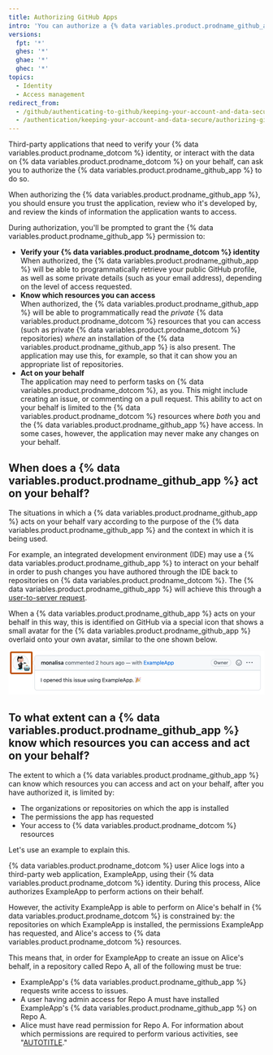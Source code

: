 ```yaml
---
title: Authorizing GitHub Apps
intro: 'You can authorize a {% data variables.product.prodname_github_app %} to allow an application to retrieve information about your {% data variables.product.prodname_dotcom %} account and, in some circumstances, to make changes on {% data variables.product.prodname_dotcom %} on your behalf.'
versions:
  fpt: '*'
  ghes: '*'
  ghae: '*'
  ghec: '*'
topics:
  - Identity
  - Access management
redirect_from:
  - /github/authenticating-to-github/keeping-your-account-and-data-secure/authorizing-github-apps
  - /authentication/keeping-your-account-and-data-secure/authorizing-github-apps
---
```


Third-party applications that need to verify your {% data variables.product.prodname_dotcom %} identity, or interact with the data on {% data variables.product.prodname_dotcom %} on your behalf, can ask you to authorize the {% data variables.product.prodname_github_app %} to do so.

When authorizing the {% data variables.product.prodname_github_app %}, you should ensure you trust the application, review who it's developed by, and review the kinds of information the application wants to access.

During authorization, you'll be prompted to grant the {% data variables.product.prodname_github_app %} permission to:
* **Verify your {% data variables.product.prodname_dotcom %} identity**<br/>
  When authorized, the {% data variables.product.prodname_github_app %} will be able to programmatically retrieve your public GitHub profile, as well as some private details (such as your email address), depending on the level of access requested.
* **Know which resources you can access**<br/>
  When authorized, the {% data variables.product.prodname_github_app %} will be able to programmatically read the _private_ {% data variables.product.prodname_dotcom %} resources that you can access (such as private  {% data variables.product.prodname_dotcom %}  repositories) _where_ an installation of the {% data variables.product.prodname_github_app %} is also present. The application may use this, for example, so that it can show you an appropriate list of repositories.
* **Act on your behalf**<br/>
  The application may need to perform tasks on {% data variables.product.prodname_dotcom %}, as you. This might include creating an issue, or commenting on a pull request. This ability to act on your behalf is limited to the {% data variables.product.prodname_dotcom %} resources where _both_ you and the {% data variables.product.prodname_github_app %} have access. In some cases, however, the application may never make any changes on your behalf.

## When does a {% data variables.product.prodname_github_app %} act on your behalf?

The situations in which a {% data variables.product.prodname_github_app %} acts on your behalf vary according to the purpose of the {% data variables.product.prodname_github_app %} and the context in which it is being used.

For example, an integrated development environment (IDE) may use a {% data variables.product.prodname_github_app %} to interact on your behalf in order to push changes you have authored through the IDE back to repositories on {% data variables.product.prodname_dotcom %}.  The {% data variables.product.prodname_github_app %} will achieve this through a [user-to-server request](/get-started/quickstart/github-glossary#user-to-server-request).

When a {% data variables.product.prodname_github_app %} acts on your behalf in this way, this is identified on GitHub via a special icon that shows a small avatar for the {% data variables.product.prodname_github_app %} overlaid onto your own avatar, similar to the one shown below.

![Screenshot of a comment that has the special avatar with an overlaid bot icon. The avatar is highlighted with an orange outline.](/assets/images/help/apps/github-app-acting-on-your-behalf.png)

## To what extent can a {% data variables.product.prodname_github_app %} know which resources you can access  and act on your behalf?

The extent to which a {% data variables.product.prodname_github_app %} can know which resources you can access and act on your behalf, after you have authorized it, is limited by:

* The organizations or repositories on which the app is installed
* The permissions the app has requested
* Your access to {% data variables.product.prodname_dotcom %} resources

Let's use an example to explain this.

{% data variables.product.prodname_dotcom %} user Alice logs into a third-party web application, ExampleApp, using their {% data variables.product.prodname_dotcom %} identity. During this process, Alice authorizes ExampleApp to perform actions on their behalf.

However, the activity ExampleApp is able to perform on Alice's behalf in {% data variables.product.prodname_dotcom %} is constrained by: the repositories on which ExampleApp is installed, the permissions ExampleApp has requested, and Alice's access to {% data variables.product.prodname_dotcom %} resources.

This means that, in order for ExampleApp to create an issue on Alice's behalf, in a repository called Repo A, all of the following must be true:

* ExampleApp's {% data variables.product.prodname_github_app %} requests write access to issues.
* A user having admin access for Repo A must have installed ExampleApp's {% data variables.product.prodname_github_app %} on Repo A.
* Alice must have read permission for Repo A. For information about which permissions are required to perform various activities, see "[AUTOTITLE](/organizations/managing-user-access-to-your-organizations-repositories/repository-roles-for-an-organization)."
